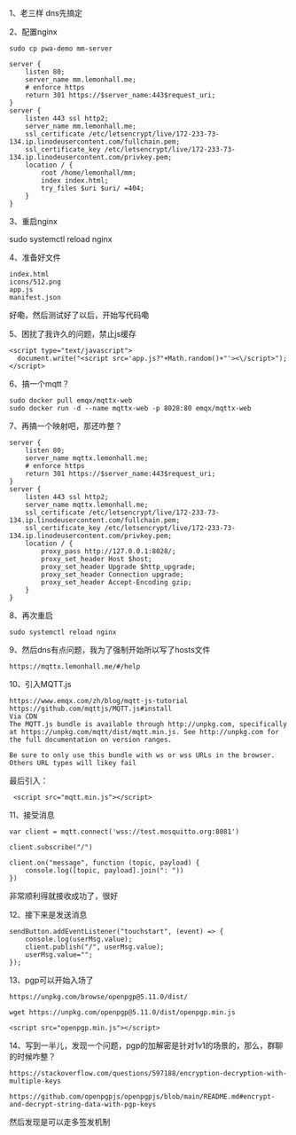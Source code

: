 1、老三样
dns先搞定

2、配置nginx

    sudo cp pwa-demo mm-server

    server {
        listen 80;
        server_name mm.lemonhall.me;
        # enforce https
        return 301 https://$server_name:443$request_uri;
    }
    server {
        listen 443 ssl http2;
        server_name mm.lemonhall.me;
        ssl_certificate /etc/letsencrypt/live/172-233-73-134.ip.linodeusercontent.com/fullchain.pem;
        ssl_certificate_key /etc/letsencrypt/live/172-233-73-134.ip.linodeusercontent.com/privkey.pem;
        location / {
            root /home/lemonhall/mm;
            index index.html;
            try_files $uri $uri/ =404;
        }
    }

3、重启nginx

sudo systemctl reload nginx

4、准备好文件

    index.html
    icons/512.png
    app.js
    manifest.json

好嘞，然后测试好了以后，开始写代码嘞

5、困扰了我许久的问题，禁止js缓存

    <script type="text/javascript">
      document.write("<script src='app.js?"+Math.random()+"'><\/script>");
    </script>

6、搞一个mqtt？

    sudo docker pull emqx/mqttx-web
    sudo docker run -d --name mqttx-web -p 8028:80 emqx/mqttx-web

7、再搞一个映射吧，那还咋整？

    server {
        listen 80;
        server_name mqttx.lemonhall.me;
        # enforce https
        return 301 https://$server_name:443$request_uri;
    }
    server {
        listen 443 ssl http2;
        server_name mqttx.lemonhall.me;
        ssl_certificate /etc/letsencrypt/live/172-233-73-134.ip.linodeusercontent.com/fullchain.pem;
        ssl_certificate_key /etc/letsencrypt/live/172-233-73-134.ip.linodeusercontent.com/privkey.pem;
        location / {
            proxy_pass http://127.0.0.1:8028/;
            proxy_set_header Host $host;
            proxy_set_header Upgrade $http_upgrade;
            proxy_set_header Connection upgrade;
            proxy_set_header Accept-Encoding gzip;
        }
    }

8、再次重启

    sudo systemctl reload nginx

9、然后dns有点问题，我为了强制开始所以写了hosts文件

    https://mqttx.lemonhall.me/#/help

10、引入MQTT.js

    https://www.emqx.com/zh/blog/mqtt-js-tutorial
    https://github.com/mqttjs/MQTT.js#install
    Via CDN
    The MQTT.js bundle is available through http://unpkg.com, specifically at https://unpkg.com/mqtt/dist/mqtt.min.js. See http://unpkg.com for the full documentation on version ranges.

    Be sure to only use this bundle with ws or wss URLs in the browser. Others URL types will likey fail

最后引入：

     <script src="mqtt.min.js"></script>


11、接受消息

    var client = mqtt.connect('wss://test.mosquitto.org:8081')

    client.subscribe("/")

    client.on("message", function (topic, payload) {
        console.log([topic, payload].join(": "))
    })

非常顺利得就接收成功了，很好

12、接下来是发送消息

    sendButton.addEventListener("touchstart", (event) => {
        console.log(userMsg.value);
        client.publish("/", userMsg.value);
        userMsg.value="";
    });

13、pgp可以开始入场了

    https://unpkg.com/browse/openpgp@5.11.0/dist/

    wget https://unpkg.com/openpgp@5.11.0/dist/openpgp.min.js

    <script src="openpgp.min.js"></script>

14、写到一半儿，发现一个问题，pgp的加解密是针对1v1的场景的，那么，群聊的时候咋整？

    https://stackoverflow.com/questions/597188/encryption-decryption-with-multiple-keys

    https://github.com/openpgpjs/openpgpjs/blob/main/README.md#encrypt-and-decrypt-string-data-with-pgp-keys

然后发现是可以走多签发机制


